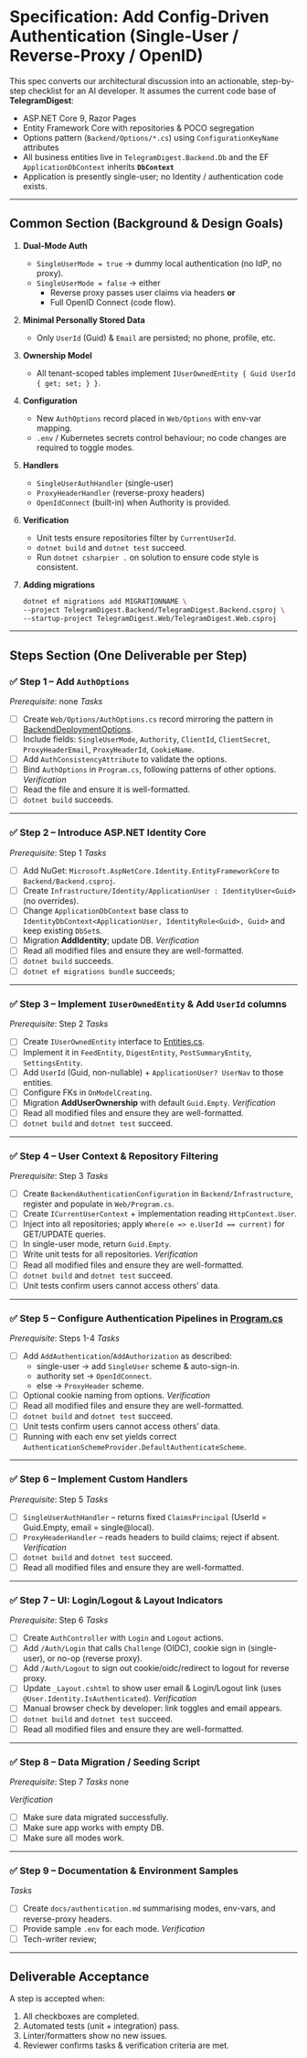 # Specification: Add Config-Driven Authentication (Single-User / Reverse-Proxy / OpenID)

This spec converts our architectural discussion into an actionable, step-by-step checklist for an AI developer.
It assumes the current code base of **TelegramDigest**:

- ASP.NET Core 9, Razor Pages
- Entity Framework Core with repositories & POCO segregation
- Options pattern (`Backend/Options/*.cs`) using `ConfigurationKeyName` attributes
- All business entities live in `TelegramDigest.Backend.Db` and the EF `ApplicationDbContext` inherits **`DbContext`**
- Application is presently single-user; no Identity / authentication code exists.

---

## Common Section (Background & Design Goals)

1. **Dual-Mode Auth**

   - `SingleUserMode = true` → dummy local authentication (no IdP, no proxy).
   - `SingleUserMode = false` → either
     - Reverse proxy passes user claims via headers **or**
     - Full OpenID Connect (code flow).

2. **Minimal Personally Stored Data**

   - Only `UserId` (Guid) & `Email` are persisted; no phone, profile, etc.

3. **Ownership Model**

   - All tenant-scoped tables implement `IUserOwnedEntity { Guid UserId { get; set; } }`.

4. **Configuration**

   - New `AuthOptions` record placed in `Web/Options` with env-var mapping.
   - `.env` / Kubernetes secrets control behaviour; no code changes are required to toggle modes.

5. **Handlers**

   - `SingleUserAuthHandler` (single-user)
   - `ProxyHeaderHandler` (reverse-proxy headers)
   - `OpenIdConnect` (built-in) when Authority is provided.

6. **Verification**

   - Unit tests ensure repositories filter by `CurrentUserId`.
   - `dotnet build` and `dotnet test` succeed.
   - Run `dotnet csharpier .` on solution to ensure code style is consistent.

7. **Adding migrations**
   ```bash
   dotnet ef migrations add MIGRATIONNAME \
   --project TelegramDigest.Backend/TelegramDigest.Backend.csproj \
   --startup-project TelegramDigest.Web/TelegramDigest.Web.csproj
   ```

---

## Steps Section (One Deliverable per Step)

### ✅ Step 1 – Add `AuthOptions`

_Prerequisite_: none
_Tasks_

- [ ] Create `Web/Options/AuthOptions.cs` record mirroring the pattern in [BackendDeploymentOptions](file:///Users/user1/Projects/telegram_digest/TelegramDigest.Backend/Options/BackendDeploymentOptions.cs).
- [ ] Include fields: `SingleUserMode`, `Authority`, `ClientId`, `ClientSecret`, `ProxyHeaderEmail`, `ProxyHeaderId`, `CookieName`.
- [ ] Add `AuthConsistencyAttribute` to validate the options.
- [ ] Bind `AuthOptions` in `Program.cs`, following patterns of other options.
      _Verification_
- [ ] Read the file and ensure it is well-formatted.
- [ ] `dotnet build` succeeds.

---

### ✅ Step 2 – Introduce ASP.NET Identity Core

_Prerequisite_: Step 1
_Tasks_

- [ ] Add NuGet: `Microsoft.AspNetCore.Identity.EntityFrameworkCore` to `Backend/Backend.csproj`.
- [ ] Create `Infrastructure/Identity/ApplicationUser : IdentityUser<Guid>` (no overrides).
- [ ] Change `ApplicationDbContext` base class to `IdentityDbContext<ApplicationUser, IdentityRole<Guid>, Guid>` and keep existing `DbSet`s.
- [ ] Migration **AddIdentity**; update DB.
      _Verification_
- [ ] Read all modified files and ensure they are well-formatted.
- [ ] `dotnet build` succeeds.
- [ ] `dotnet ef migrations bundle` succeeds;

---

### ✅ Step 3 – Implement `IUserOwnedEntity` & Add `UserId` columns

_Prerequisite_: Step 2
_Tasks_

- [ ] Create `IUserOwnedEntity` interface to [Entities.cs](file:///Users/user1/Projects/telegram_digest/TelegramDigest.Backend/Db/Entities.cs).
- [ ] Implement it in `FeedEntity`, `DigestEntity`, `PostSummaryEntity`, `SettingsEntity`.
- [ ] Add `UserId` (Guid, non-nullable) + `ApplicationUser? UserNav` to those entities.
- [ ] Configure FKs in `OnModelCreating`.
- [ ] Migration **AddUserOwnership** with default `Guid.Empty`.
      _Verification_
- [ ] Read all modified files and ensure they are well-formatted.
- [ ] `dotnet build` and `dotnet test` succeed.

---

### ✅ Step 4 – User Context & Repository Filtering

_Prerequisite_: Step 3
_Tasks_

- [ ] Create `BackendAuthenticationConfiguration` in `Backend/Infrastructure`, register and populate in `Web/Program.cs`.
- [ ] Create `ICurrentUserContext` + implementation reading `HttpContext.User`.
- [ ] Inject into all repositories; apply `Where(e => e.UserId == current)` for GET/UPDATE queries.
- [ ] In single-user mode, return `Guid.Empty`.
- [ ] Write unit tests for all repositories.
      _Verification_
- [ ] Read all modified files and ensure they are well-formatted.
- [ ] `dotnet build` and `dotnet test` succeed.
- [ ] Unit tests confirm users cannot access others’ data.

---

### ✅ Step 5 – Configure Authentication Pipelines in [Program.cs](file:///Users/user1/Projects/telegram_digest/TelegramDigest.Backend/Program.cs)

_Prerequisite_: Steps 1-4
_Tasks_

- [ ] Add `AddAuthentication`/`AddAuthorization` as described:
  - single-user → add `SingleUser` scheme & auto-sign-in.
  - authority set → `OpenIdConnect`.
  - else → `ProxyHeader` scheme.
- [ ] Optional cookie naming from options.
      _Verification_
- [ ] Read all modified files and ensure they are well-formatted.
- [ ] `dotnet build` and `dotnet test` succeed.
- [ ] Unit tests confirm users cannot access others’ data.
- [ ] Running with each env set yields correct `AuthenticationSchemeProvider.DefaultAuthenticateScheme`.

---

### ✅ Step 6 – Implement Custom Handlers

_Prerequisite_: Step 5
_Tasks_

- [ ] `SingleUserAuthHandler` – returns fixed `ClaimsPrincipal` (UserId = Guid.Empty, email = single@local).
- [ ] `ProxyHeaderHandler` – reads headers to build claims; reject if absent.
      _Verification_
- [ ] `dotnet build` and `dotnet test` succeed.
- [ ] Read all modified files and ensure they are well-formatted.

---

### ✅ Step 7 – UI: Login/Logout & Layout Indicators

_Prerequisite_: Step 6
_Tasks_

- [ ] Create `AuthController` with `Login` and `Logout` actions.
- [ ] Add `/Auth/Login` that calls `Challenge` (OIDC), cookie sign in (single-user), or no-op (reverse proxy).
- [ ] Add `/Auth/Logout` to sign out cookie/oidc/redirect to logout for reverse proxy.
- [ ] Update `_Layout.cshtml` to show user email & Login/Logout link (uses `@User.Identity.IsAuthenticated`).
      _Verification_
- [ ] Manual browser check by developer: link toggles and email appears.
- [ ] `dotnet build` and `dotnet test` succeed.
- [ ] Read all modified files and ensure they are well-formatted.

---

### ✅ Step 8 – Data Migration / Seeding Script

_Prerequisite_: Step 7
_Tasks_
none

_Verification_

- [ ] Make sure data migrated successfully.
- [ ] Make sure app works with empty DB.
- [ ] Make sure all modes work.

---

### ✅ Step 9 – Documentation & Environment Samples

_Tasks_

- [ ] Create `docs/authentication.md` summarising modes, env-vars, and reverse-proxy headers.
- [ ] Provide sample `.env` for each mode.
      _Verification_
- [ ] Tech-writer review;

---

## Deliverable Acceptance

A step is accepted when:

1. All checkboxes are completed.
2. Automated tests (unit + integration) pass.
3. Linter/formatters show no new issues.
4. Reviewer confirms tasks & verification criteria are met.

